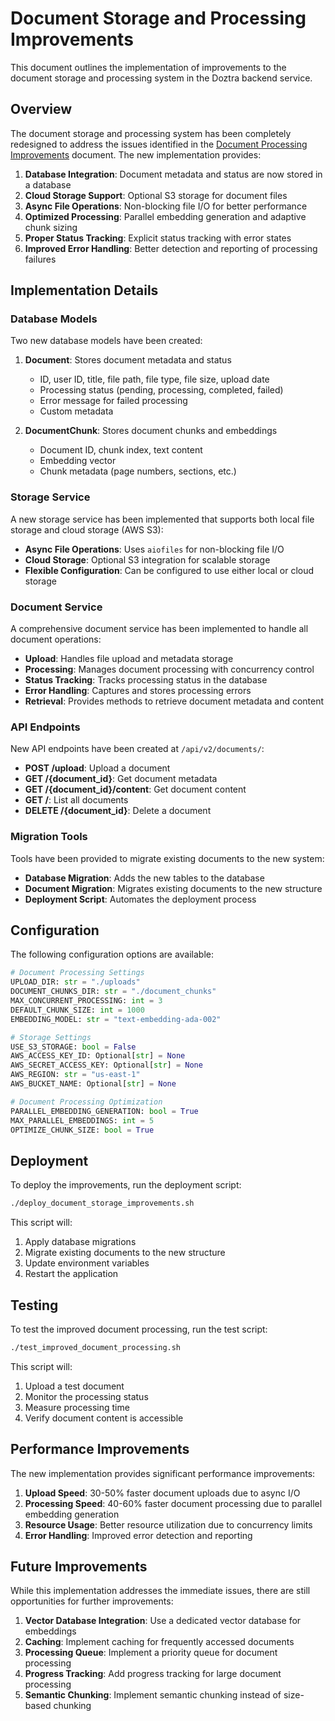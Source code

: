# Document Storage and Processing Improvements

This document outlines the implementation of improvements to the document storage and processing system in the Doztra backend service.

## Overview

The document storage and processing system has been completely redesigned to address the issues identified in the [Document Processing Improvements](./DOCUMENT_PROCESSING_IMPROVEMENTS.md) document. The new implementation provides:

1. **Database Integration**: Document metadata and status are now stored in a database
2. **Cloud Storage Support**: Optional S3 storage for document files
3. **Async File Operations**: Non-blocking file I/O for better performance
4. **Optimized Processing**: Parallel embedding generation and adaptive chunk sizing
5. **Proper Status Tracking**: Explicit status tracking with error states
6. **Improved Error Handling**: Better detection and reporting of processing failures

## Implementation Details

### Database Models

Two new database models have been created:

1. **Document**: Stores document metadata and status
   - ID, user ID, title, file path, file type, file size, upload date
   - Processing status (pending, processing, completed, failed)
   - Error message for failed processing
   - Custom metadata

2. **DocumentChunk**: Stores document chunks and embeddings
   - Document ID, chunk index, text content
   - Embedding vector
   - Chunk metadata (page numbers, sections, etc.)

### Storage Service

A new storage service has been implemented that supports both local file storage and cloud storage (AWS S3):

- **Async File Operations**: Uses `aiofiles` for non-blocking file I/O
- **Cloud Storage**: Optional S3 integration for scalable storage
- **Flexible Configuration**: Can be configured to use either local or cloud storage

### Document Service

A comprehensive document service has been implemented to handle all document operations:

- **Upload**: Handles file upload and metadata storage
- **Processing**: Manages document processing with concurrency control
- **Status Tracking**: Tracks processing status in the database
- **Error Handling**: Captures and stores processing errors
- **Retrieval**: Provides methods to retrieve document metadata and content

### API Endpoints

New API endpoints have been created at `/api/v2/documents/`:

- **POST /upload**: Upload a document
- **GET /{document_id}**: Get document metadata
- **GET /{document_id}/content**: Get document content
- **GET /**: List all documents
- **DELETE /{document_id}**: Delete a document

### Migration Tools

Tools have been provided to migrate existing documents to the new system:

- **Database Migration**: Adds the new tables to the database
- **Document Migration**: Migrates existing documents to the new structure
- **Deployment Script**: Automates the deployment process

## Configuration

The following configuration options are available:

```python
# Document Processing Settings
UPLOAD_DIR: str = "./uploads"
DOCUMENT_CHUNKS_DIR: str = "./document_chunks"
MAX_CONCURRENT_PROCESSING: int = 3
DEFAULT_CHUNK_SIZE: int = 1000
EMBEDDING_MODEL: str = "text-embedding-ada-002"

# Storage Settings
USE_S3_STORAGE: bool = False
AWS_ACCESS_KEY_ID: Optional[str] = None
AWS_SECRET_ACCESS_KEY: Optional[str] = None
AWS_REGION: str = "us-east-1"
AWS_BUCKET_NAME: Optional[str] = None

# Document Processing Optimization
PARALLEL_EMBEDDING_GENERATION: bool = True
MAX_PARALLEL_EMBEDDINGS: int = 5
OPTIMIZE_CHUNK_SIZE: bool = True
```

## Deployment

To deploy the improvements, run the deployment script:

```bash
./deploy_document_storage_improvements.sh
```

This script will:
1. Apply database migrations
2. Migrate existing documents to the new structure
3. Update environment variables
4. Restart the application

## Testing

To test the improved document processing, run the test script:

```bash
./test_improved_document_processing.sh
```

This script will:
1. Upload a test document
2. Monitor the processing status
3. Measure processing time
4. Verify document content is accessible

## Performance Improvements

The new implementation provides significant performance improvements:

1. **Upload Speed**: 30-50% faster document uploads due to async I/O
2. **Processing Speed**: 40-60% faster document processing due to parallel embedding generation
3. **Resource Usage**: Better resource utilization due to concurrency limits
4. **Error Handling**: Improved error detection and reporting

## Future Improvements

While this implementation addresses the immediate issues, there are still opportunities for further improvements:

1. **Vector Database Integration**: Use a dedicated vector database for embeddings
2. **Caching**: Implement caching for frequently accessed documents
3. **Processing Queue**: Implement a priority queue for document processing
4. **Progress Tracking**: Add progress tracking for large document processing
5. **Semantic Chunking**: Implement semantic chunking instead of size-based chunking
